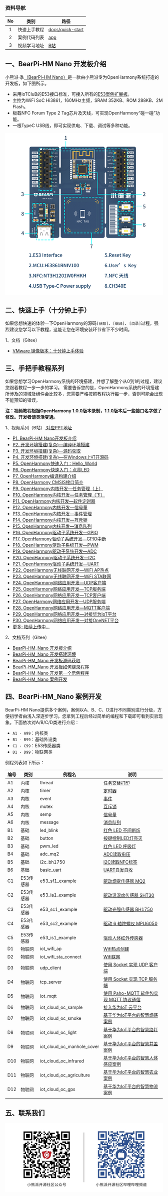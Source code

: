 ### 资料导航
| No | 类别 | 路径  |
| :----: | ---- |  ------------------------------------------------------------ |
| 1    | 快速上手教程 |  [docs/quick-start](docs/quick-start/BearPi-HM_Nano十分钟上手.md) |
| 2    | 案例代码列表 |  [app](app/README.md) |
| 3    | 视频学习地址 |  [B站](https://www.bilibili.com/video/BV1tv411b7SA?p=1) |

## 一、BearPi-HM Nano 开发板介绍

小熊派·季[（BearPi-HM Nano）](https://item.taobao.com/item.htm?id=633296694816)是一款由小熊派专为OpenHarmony系统打造的开发板，如下图所示。

* 采用IoTCluB的E53接口标准，可接入所有的[E53案例扩展板](https://shop336827451.taobao.com/category-1488778768.htm)。
* 主控为WiFi SoC Hi3861，160MHz主频，SRAM 352KB、ROM 288KB、2M Flash。
* 板载NFC Forum Type 2 Tag芯片及天线，可实现OpenHarmony“碰一碰”功能。
* 一根TypeC USB线，即可实现供电、下载、调试等多种功能。

[![](docs/figures/00_public/BearPi-HM_Nano_Info.png)](https://item.taobao.com/item.htm?id=633296694816)

## 二、快速上手（十分钟上手）

如果您想快速的体验一下OpenHarmony的源码`[获取]`、`[编译]`、`[烧录]`过程，强烈建议您学习以下教程，这能让您在环境安装环节省下不少时间。


1、文档（Gitee）
* [VMware 镜像版本：十分钟上手体验](docs/quick-start/BearPi-HM_Nano十分钟上手.md)

## 三、手把手教程系列

如果您想学习OpenHarmony系统的环境搭建，并想了解整个从0到1的过程，建议您跟着教程一步一步的学习。
需要告诉您的是，OpenHarmony系统的环境搭建所涉及的领域及组件会比较多，您需要严格按照教程执行每一步，否则可能会出现不能预知的错误。

**注：视频教程根据OpenHarmony 1.0.0版本录制，1.1.0版本后一些接口名字做了修改。开发者请灵活变通。**

1、视频系列（B站）[ 对应PPT地址 ](board/课程配套PPT)
* [P1. BearPi-HM Nano开发板介绍](https://www.bilibili.com/video/BV1tv411b7SA?p=1)
* [P2. 开发环境搭建(复杂)—编译环境搭建](https://www.bilibili.com/video/BV1tv411b7SA?p=3)
* [P3. 开发环境搭建(复杂)—源码获取](https://www.bilibili.com/video/BV1tv411b7SA?p=4)
* [P4. 开发环境搭建(复杂)—在Windows上打开源码](https://www.bilibili.com/video/BV1tv411b7SA?p=5)
* [P5. OpenHarmony快速入门：Hello_World](https://www.bilibili.com/video/BV1tv411b7SA?p=6)
* [P6. OpenHarmony快速入门：点亮LED](https://www.bilibili.com/video/BV1tv411b7SA?p=7)
* [P7. OpenHarmony编译构建介绍](https://www.bilibili.com/video/BV1tv411b7SA?p=8)
* [P8. OpenHarmony CMSIS接口简介](https://www.bilibili.com/video/BV1tv411b7SA?p=9)
* [P9. OpenHarmony内核开发—任务管理（上）](https://www.bilibili.com/video/BV1tv411b7SA?p=10)
* [P10. OpenHarmony内核开发—任务管理（下）](https://www.bilibili.com/video/BV1tv411b7SA?p=11)
* [P11. OpenHarmony内核开发—软件定时器](https://www.bilibili.com/video/BV1tv411b7SA?p=12)
* [P12. OpenHarmony内核开发—信号量](https://www.bilibili.com/video/BV1tv411b7SA?p=13)
* [P13. OpenHarmony内核开发—事件管理](https://www.bilibili.com/video/BV1tv411b7SA?p=14)
* [P14. OpenHarmony内核开发—互斥锁](https://www.bilibili.com/video/BV1tv411b7SA?p=15)
* [P15. OpenHarmony内核开发—消息队列](https://www.bilibili.com/video/BV1tv411b7SA?p=16)
* [P16. OpenHarmony驱动子系统开发—GPIO](https://www.bilibili.com/video/BV1tv411b7SA?p=17)
* [P17. OpenHarmony驱动子系统开发—GPIO中断](https://www.bilibili.com/video/BV1tv411b7SA?p=19)
* [P18. OpenHarmony驱动子系统开发—PWM](https://www.bilibili.com/video/BV1tv411b7SA?p=19)
* [P19. OpenHarmony驱动子系统开发—ADC](https://www.bilibili.com/video/BV1tv411b7SA?p=20)
* [P20. OpenHarmony驱动子系统开发—I2C](https://www.bilibili.com/video/BV1tv411b7SA?p=21)
* [P21. OpenHarmony驱动子系统开发—UART](https://www.bilibili.com/video/BV1tv411b7SA?p=22)
* [P22. OpenHarmony无线联网开发—WiFi AP热点](https://www.bilibili.com/video/BV1tv411b7SA?p=23)
* [P23. OpenHarmony无线联网开发—WiFi STA联网](https://www.bilibili.com/video/BV1tv411b7SA?p=24)
* [P24. OpenHarmony网络应用开发—UDP客户端](https://www.bilibili.com/video/BV1tv411b7SA?p=25)
* [P25. OpenHarmony网络应用开发—TCP服务端](https://www.bilibili.com/video/BV1tv411b7SA?p=26)
* [P26. OpenHarmony网络应用开发—TCP客户端](https://www.bilibili.com/video/BV1tv411b7SA?p=27)
* [P27. OpenHarmony网络应用开发—UDP服务端](https://www.bilibili.com/video/BV1tv411b7SA?p=28)
* [P28. OpenHarmony网络应用开发—MQTT客户端](https://www.bilibili.com/video/BV1tv411b7SA?p=29)
* [P29. OpenHarmony网络应用开发—对接华为IoT平台](https://www.bilibili.com/video/BV1tv411b7SA?p=30)
* [P30. OpenHarmony网络应用开发—对接OneNET平台](https://www.bilibili.com/video/BV1tv411b7SA?p=31)
* [更多: 陆续上传中...](https://www.bilibili.com/video/BV1tv411b7SA)

2、文档系列（Gitee）
-   [BearPi-HM_Nano 开发板介绍](docs/quick-start/BearPi-HM_Nano开发板介绍.md)
-   [BearPi-HM_Nano 开发搭建环境](docs/quick-start/BearPi-HM_Nano开发搭建环境.md)
-   [BearPi-HM_Nano 开发板源码获取](docs/quick-start/源码获取.md)
-   [BearPi-HM_Nano 开发板如何烧录程序](docs/quick-start/BearPi-HM_Nano开发板如何烧录程序.md)
-   [BearPi-HM_Nano 开发第一个示例程序](docs/quick-start/BearPi-HM_Nano开发板第一个示例程序.md)
-   [BearPi-HM_Nano 案例开发](../app/README.md)


## 四、BearPi-HM_Nano 案例开发

BearPi-HM Nano提供多个案例，案例以A、B、C、D进行不同类别进行分级，方便初学者由浅入深逐步学习。您拿到工程后经过简单的编程和下载即可看到实验现象。下面依次对A/B/C/D类进行介绍：

* `A1 - A99`：内核类
* `B1 - B99`：基础外设类
* `C1 - C99`：E53传感器类
* `D1 - D99`：物联网类

例程列表如下所示：

| 编号 | 类别   | 例程名           | 说明                                                         |
| ---- | ------ | ---------------- | ------------------------------------------------------------ |
| A1   | 内核   | thread           |   [任务交替打印](../app/A1_kernal_thread/README.md)  |
| A2   | 内核   | timer            |  [定时器  ](../app/A2_kernel_timer/README.md)                                                      |
| A3   | 内核   | event            |   [事件](../app/A3_kernel_event/README.md)|
| A4   | 内核   | mutex            |   [互斥锁](../app/A4_kernel_mutex/README.md)|
| A5   | 内核   | semp             |   [信号量](../app/A5_kernel_semaphore/README.md)|
| A6   | 内核   | message           |    [消息队列](../app/A6_kernel_message/README.md)|
| B1   | 基础   | led_blink        |   [红色 LED 不间断烁](../app/B1_basic_led_blink/README.md)|
| B2   | 基础   | button           |   [按键控制LED灯亮灭](../app/B2_basic_button/README.md)|
| B3   | 基础   | pwm_led          |   [红色 LED 呼吸灯](../app/B3_basic_pwm_led/README.md)|
| B4   | 基础   | adc_mq2          |   [ADC读取电压](../app/B4_basic_adc/README.md)|
| B5   | 基础   | i2c_bh1750       |   [I2C读取NFC标签](../app/B5_basic_i2c_nfc/README.md)|
| B6   | 基础   | basic_uart       |   [UART自发自收](../app/B6_basic_uart/README.md)|
| C1   | E53传感器   | e53_sf1_example        |       [驱动烟雾传感器 MQ2](../app/C1_e53_sf1_mq2/README.md)|
| C2   | E53传感器   | e53_ia1_example              |   [驱动温湿度传感器 SHT30](../app/C2_e53_ia1_temp_humi_pls/README.md)|
| C3   | E53传感器   | e53_sc1_example             |   [驱动光强传感器 BH1750](../app/C3_e53_sc1_pls/README.md)|
| C4   | E53传感器   | e53_sc2_example        |   [驱动 6 轴陀螺仪 MPU6050](../app/C4_e53_sc2_axis/README.md)|
| C5   | E53传感器   | e53_is1_example              |   [驱动人体红外传感器](../app/C5_e53_is1_infrared/README.md)|
| D1   | 物联网 | iot_wifi_ap       |   [Wifi热点创建](../app/D1_iot_wifi_ap/README.md)|
| D2   | 物联网 | iot_wifi_sta_connect     |   [Wifi联网](../app/D2_iot_wifi_sta_connect/README.md)|
| D3   | 物联网 | udp_client       |   [使用 Socket 实现 UDP 客户端](../app/D3_iot_udp_client/README.md)|
| D4   | 物联网 | tcp_server       |   [使用 Socket 实现 TCP 服务端](../app/D4_iot_tcp_server/README.md)|
| D5   | 物联网 | iot_mqtt             |   [使用 Paho-MQTT 软件包实现 MQTT 协议通信](../app/D5_iot_mqtt/README.md)|
| D6   | 物联网 | iot_cloud_oc_sample     |  [接入华为IoT 云平台](../app/D6_iot_cloud_oc/README.md)|
| D7   | 物联网 | iot_cloud_oc_smoke         |   [基于华为IoT平台的智慧烟感案例](../app/D7_iot_cloud_oc_smoke/README.md)|  
| D8   | 物联网 | iot_cloud_oc_light         |   [基于华为IoT平台的智慧路灯案例](../app/D8_iot_cloud_oc_light/README.md)|    
| D9   | 物联网 | iot_cloud_oc_manhole_cover         |   [基于华为IoT平台的智慧井盖案例](../app/D9_iot_cloud_oc_manhole_cover/README.md)|  
| D10   | 物联网 | iot_cloud_oc_infrared         |   [基于华为IoT平台的智慧人体感应案例](../app/D10_iot_cloud_oc_infrared/README.md)|  
| D11   | 物联网 | iot_cloud_oc_agriculture         |   [基于华为IoT平台的智慧农业案例](../app/D11_iot_cloud_oc_agriculture/README.md)| 
| D12   | 物联网 | iot_cloud_oc_gps         |   [基于华为IoT平台的智慧物流案例](../app/D12_iot_cloud_oc_gps/README.md)|    
||||



## 五、联系我们



![](docs/figures/00_public/bearpi_club_wechat.jpg)

